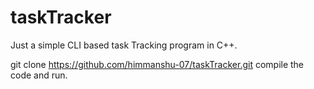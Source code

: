 # taskTracker
Just a simple CLI based task Tracking program in C++.


git clone https://github.com/himmanshu-07/taskTracker.git
compile the code and run.
